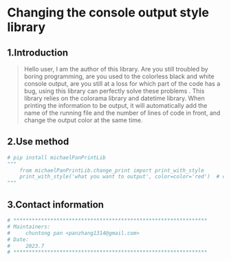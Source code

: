 # Changing the console output style library

## 1.Introduction

> Hello user, I am the author of this library. Are you still troubled by boring programming, are you used to the colorless black and white console output, are you still at a loss for which part of the code has a bug, using this library can perfectly solve these problems . This library relies on the colorama library and datetime library. When printing the information to be output, it will automatically add the name of the running file and the number of lines of code in front, and change the output color at the same time.

## 2.Use method

```python
# pip install michaelPanPrintLib
"""
	from michaelPanPrintLib.change_print import print_with_style
	print_with_style('what you want to output', color=color='red')  # color also have black,white,magenta,green,etc
"""
```

## 3.Contact information

```python
# ***************************************************************
# Maintainers:
#     chuntong pan <panzhang1314@gmail.com>
# Date:
#     2023.7
# ***************************************************************
```

